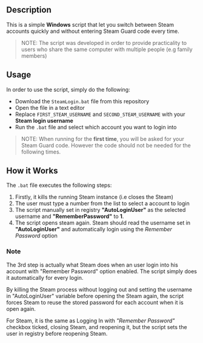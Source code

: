 ## Description
This is a simple **Windows** script that let you switch between Steam accounts quickly and without entering Steam Guard code every time.  
> NOTE: The script was developed in order to provide practicality to users who share the same computer with multiple people (e.g family members)

## Usage
In order to use the script, simply do the following: 
- Download the `SteamLogin.bat` file from this repository
- Open the file in a text editor
- Replace `FIRST_STEAM_USERNAME` and `SECOND_STEAM_USERNAME` with your **Steam login username**
- Run the `.bat` file and select which account you want to login into

> NOTE: When running for the **first time**, you will be asked for your Steam Guard code. However the code should not be needed for the following times.

## How it Works
The `.bat` file executes the following steps:
1. Firstly, it kills the running Steam instance (i.e closes the Steam)
2. The user must type a number from the list to select a account to login
3. The script manually set in registry **"AutoLoginUser"** as the selected username and **"RememberPassword"** to **1**.
4. The script opens steam again. Steam should read the username set in **"AutoLoginUser"** and automatically login using the *Remember Password* option

### Note
The 3rd step is actually what Steam does when an user login into his account with "Remember Password" option enabled. The script simply does it automatically for every login.

By killing the Steam process without logging out and setting the username in "AutoLoginUser" variable before opening the Steam again, the script forces Steam to reuse the stored password for each account when it is open again.

For Steam, it is the same as Logging In with *"Remember Password"* checkbox ticked, closing Steam, and reopening it, but the script sets the user in registry before reopening Steam.
